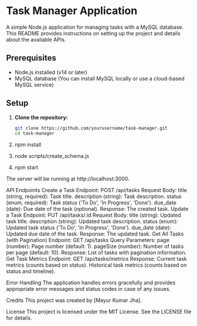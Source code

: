 # Task Manager Application

A simple Node.js application for managing tasks with a MySQL database. This README provides instructions on setting up the project and details about the available APIs.

## Prerequisites

- Node.js installed (v14 or later)
- MySQL database (You can install MySQL locally or use a cloud-based MySQL service)

## Setup

1. **Clone the repository:**

   ```bash
   git clone https://github.com/yourusername/task-manager.git
   cd task-manager

2. npm install

3. node scripts/create_schema.js

4. npm start

The server will be running at http://localhost:3000.

API Endpoints
    Create a Task
        Endpoint: POST /api/tasks
        Request Body:
        title (string, required): Task title.
        description (string): Task description.
        status (enum, required): Task status ('To Do', 'In Progress', 'Done').
        due_date (date): Due date of the task (optional).
        Response: The created task.
    Update a Task
        Endpoint: PUT /api/tasks/:id
        Request Body:
        title (string): Updated task title.
        description (string): Updated task description.
        status (enum): Updated task status ('To Do', 'In Progress', 'Done').
        due_date (date): Updated due date of the task.
        Response: The updated task.
    Get All Tasks (with Pagination)
        Endpoint: GET /api/tasks
        Query Parameters:
        page (number): Page number (default: 1).
        pageSize (number): Number of tasks per page (default: 10).
        Response: List of tasks with pagination information.
    Get Task Metrics
        Endpoint: GET /api/tasks/metrics
        Response:
        Current task metrics (counts based on status).
        Historical task metrics (counts based on status and timeline).

Error Handling
The application handles errors gracefully and provides appropriate error messages and status codes in case of any issues.

Credits
This project was created by [Mayur Kumar Jha].

License
This project is licensed under the MIT License. See the LICENSE file for details.


